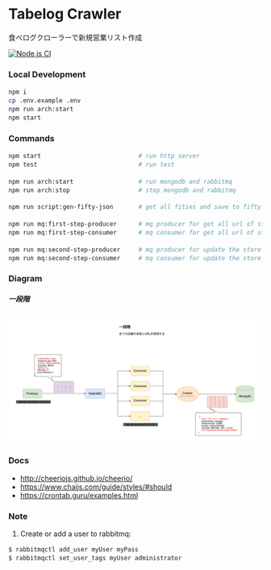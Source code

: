 # Tabelog Crawler

食べログクローラーで新規営業リスト作成

[![Node.js CI](https://github.com/yoshidashingo/tabelog-crawler/actions/workflows/node.js.yml/badge.svg)](https://github.com/yoshidashingo/tabelog-crawler/actions/workflows/node.js.yml)

### Local Development

```sh
npm i
cp .env.example .env
npm run arch:start
npm start
```

### Commands

```sh
npm start                           # run http server
npm test                            # run test

npm run arch:start                  # run mongodb and rabbitmq
npm run arch:stop                   # stop mongodb and rabbitmq

npm run script:gen-fifty-json       # get all fities and save to fifty.json file

npm run mq:first-step-producer      # mq producer for get all url of stores
npm run mq:first-step-consumer      # mq consumer for get all url of stores

npm run mq:second-step-producer     # mq producer for update the store by url
npm run mq:second-step-consumer     # mq consumer for update the store by url
```

### Diagram

##### 一段階

![](./assets/first-step-diagram.svg)

### Docs

-   http://cheeriojs.github.io/cheerio/
-   https://www.chaijs.com/guide/styles/#should
-   https://crontab.guru/examples.html

### Note

1. Create or add a user to rabbitmq:

```sh
$ rabbitmqctl add_user myUser myPass
$ rabbitmqctl set_user_tags myUser administrator
```
